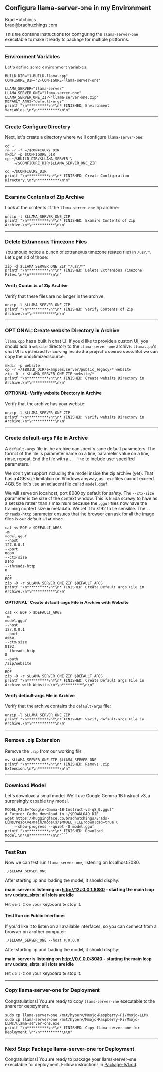 ## Configure llama-server-one in my Environment

Brad Hutchings<br/>
brad@bradhutchings.com

This file contains instructions for configuring the `llama-server-one` executable to make it ready to package for multiple platforms.

---
### Environment Variables

Let's define some environment variables:
```
BUILD_DIR="1-BUILD-llama.cpp"
CONFIGURE_DIR="2-CONFIGURE-llama-server-one"

LLAMA_SERVER="llama-server"
LLAMA_SERVER_ONE="llama-server-one"
LLAMA_SERVER_ONE_ZIP="llama-server-one.zip"
DEFAULT_ARGS="default-args"
printf "\n**********\n*\n* FINISHED: Environment Variables.\n*\n**********\n\n"
```

---
### Create Configure Directory

Next, let's create a directory where we'll configure `llama-server-one`:
```
cd ~
rm -r -f ~/$CONFIGURE_DIR
mkdir -p $CONFIGURE_DIR
cp ~/$BUILD_DIR/$LLAMA_SERVER \
    ~/$CONFIGURE_DIR/$LLAMA_SERVER_ONE_ZIP

cd ~/$CONFIGURE_DIR
printf "\n**********\n*\n* FINISHED: Create Configuration Directory.\n*\n**********\n\n"
```

---
### Examine Contents of Zip Archive

Look at the contents of the `llama-server-one` zip archive:
```
unzip -l $LLAMA_SERVER_ONE_ZIP 
printf "\n**********\n*\n* FINISHED: Examine Contents of Zip Archive.\n*\n**********\n\n"
```

---
### Delete Extraneous Timezone Files

You should notice a bunch of extraneous timezone related files in `/usr/*`. Let's get rid of those:
```
zip -d $LLAMA_SERVER_ONE_ZIP "/usr/*"
printf "\n**********\n*\n* FINISHED: Delete Extraneous Timezone Files.\n*\n**********\n\n"
```

#### Verify Contents of Zip Archive

Verify that these files are no longer in the archive:
```
unzip -l $LLAMA_SERVER_ONE_ZIP 
printf "\n**********\n*\n* FINISHED: Verify Contents of Zip Archive.\n*\n**********\n\n"
```

---
### OPTIONAL: Create website Directory in Archive

`llama.cpp` has a built in chat UI. If you'd like to provide a custom UI, you should add a `website` directory to the `llama-server-one` archive. `llama.cpp`'s chat UI is optimized for serving inside the project's source code. But we can copy the unoptimized source:
```
mkdir -p website
cp -r ~/$BUILD_DIR/examples/server/public_legacy/* website
zip -0 -r $LLAMA_SERVER_ONE_ZIP website/*
printf "\n**********\n*\n* FINISHED: Create website Directory in Archive.\n*\n**********\n\n"
```

#### OPTIONAL: Verify website Directory in Archive

Verify that the archive has your website:
```
unzip -l $LLAMA_SERVER_ONE_ZIP 
printf "\n**********\n*\n* FINISHED: Verify website Directory in Archive.\n*\n**********\n\n"
```

---
### Create default-args File in Archive

A `default-args` file in the archive can specify sane default parameters. The format of the file is parameter name on a line, parameter value on a line, rinse, repeat. End the file with a `...` line to include user specified parameters.

We don't yet support including the model inside the zip archive (yet). That has a 4GB size limitation on Windows anyway, as `.exe` files cannot exceed 4GB. So let's use an adjacent file called `model.gguf`.

We will serve on localhost, port 8080 by default for safety. The `--ctx-size` parameter is the size of the context window. This is kinda screwy to have as a set size rather than a maximum because the `.gguf` files now have the training context size in metadata. We set it to 8192 to be sensible. The `--threads-http` parameter ensures that the browser can ask for all the image files in our default UI at once.
```
cat << EOF > $DEFAULT_ARGS
-m
model.gguf
--host
127.0.0.1
--port
8080
--ctx-size
8192
--threads-http
8
...
EOF
zip -0 -r $LLAMA_SERVER_ONE_ZIP $DEFAULT_ARGS
printf "\n**********\n*\n* FINISHED: Create Default args File in Archive.\n*\n**********\n\n"
```

#### OPTIONAL: Create default-args File in Archive with Website
```
cat << EOF > $DEFAULT_ARGS
-m
model.gguf
--host
127.0.0.1
--port
8080
--ctx-size
8192
--threads-http
8
--path
/zip/website
...
EOF
zip -0 -r $LLAMA_SERVER_ONE_ZIP $DEFAULT_ARGS
printf "\n**********\n*\n* FINISHED: Create Default args File in Archive with Website.\n*\n**********\n\n"
```

#### Verify default-args File in Archive

Verify that the archive contains the `default-args` file:
```
unzip -l $LLAMA_SERVER_ONE_ZIP 
printf "\n**********\n*\n* FINISHED: Verify default-args File in Archive.\n*\n**********\n\n"
```

---
### Remove .zip Extension

Remove the `.zip` from our working file:
```
mv $LLAMA_SERVER_ONE_ZIP $LLAMA_SERVER_ONE
printf "\n**********\n*\n* FINISHED: Remove .zip Extension.\n*\n**********\n\n"
```

---
### Download Model

Let's download a small model. We'll use Google Gemma 1B Instruct v3, a surprisingly capable tiny model.
```
MODEL_FILE="Google-Gemma-1B-Instruct-v3-q8_0.gguf"
# Future: Cache download in ~/$DOWNLOAD_DIR
wget https://huggingface.co/bradhutchings/Brads-LLMs/resolve/main/models/$MODEL_FILE?download=true \
    --show-progress --quiet -O model.gguf
printf "\n**********\n*\n* FINISHED: Download Model.\n*\n**********\n\n"```
```

---
### Test Run

Now we can test run `llama-server-one`, listening on localhost:8080.
```
./$LLAMA_SERVER_ONE
```

After starting up and loading the model, it should display:

**main: server is listening on http://127.0.0.1:8080 - starting the main loop**<br/>
**srv  update_slots: all slots are idle**

Hit `ctrl-C` on your keyboard to stop it.

#### Test Run on Public Interfaces

If you'd like it to listen on all available interfaces, so you can connect from a browser on another computer:
```
./$LLAMA_SERVER_ONE --host 0.0.0.0
```

After starting up and loading the model, it should display:

**main: server is listening on http://0.0.0.0:8080 - starting the main loop**<br/>
**srv  update_slots: all slots are idle**

Hit `ctrl-C` on your keyboard to stop it.

---
### Copy llama-server-one for Deployment
Congratulations! You are ready to copy `llams-server-one` executable to the share for deployment.

```
sudo cp llama-server-one /mnt/hyperv/Mmojo-Raspberry-Pi/Mmojo-LLMs
sudo cp llama-server-one /mnt/hyperv/Mmojo-Raspberry-Pi/Mmojo-LLMs/llama-server-one.exe
printf "\n**********\n*\n* FINISHED: Copy llama-server-one for Deployment.\n*\n**********\n\n"
```

---
### Next Step: Package llama-server-one for Deployment
Congratulations! You are ready to package your llams-server-one executable for deployment. Follow instructions in [Package-ls1.md](Package-ls1.md).

